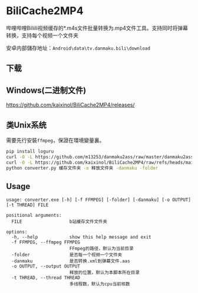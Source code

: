 # BiliCache2MP4
哔哩哔哩Biliili视频缓存的*.m4s文件批量转换为.mp4文件工具。支持同时将弹幕转换，支持每个视频一个文件夹

安卓内部儲存地址：`Android\data\tv.danmaku.bili\download`

## 下载
## Windows(二进制文件)
https://github.com/kaixinol/BiliCache2MP4/releases/
## 类Unix系统
需要先行安裝`ffmpeg`，保證在環境變量裏。
```bash
pip install loguru
curl -O -L https://github.com/m13253/danmaku2ass/raw/master/danmaku2ass.py
curl -O -L https://github.com/kaixinol/BiliCache2MP4/raw/refs/heads/main/converter.py
python converter.py 缓存文件夹 -o 释放文件夹 -danmaku -folder
```
## Usage
```
usage: converter.exe [-h] [-f FFMPEG] [-folder] [-danmaku] [-o OUTPUT] [-t THREAD] FILE

positional arguments:
  FILE                  b站缓存文件文件夹

options:
  -h, --help            show this help message and exit
  -f FFMPEG, --ffmpeg FFMPEG
                        FFmpeg的路径，默认为当前目录
  -folder               是否每一个视频一个文件夹
  -danmaku              是否转换.xml到弹幕文件.aas
  -o OUTPUT, --output OUTPUT
                        释放的位置，默认为本脚本所在目录
  -t THREAD, --thread THREAD
                        多线程数，默认为cpu当前核数
```
